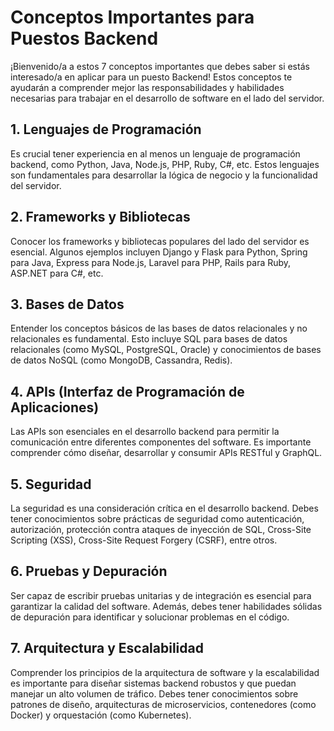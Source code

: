 # Conceptos Importantes para Puestos Backend

¡Bienvenido/a a estos 7 conceptos importantes que debes saber si estás interesado/a en aplicar para un puesto Backend! Estos conceptos te ayudarán a comprender mejor las responsabilidades y habilidades necesarias para trabajar en el desarrollo de software en el lado del servidor.

## 1. Lenguajes de Programación

Es crucial tener experiencia en al menos un lenguaje de programación backend, como Python, Java, Node.js, PHP, Ruby, C#, etc. Estos lenguajes son fundamentales para desarrollar la lógica de negocio y la funcionalidad del servidor.

## 2. Frameworks y Bibliotecas

Conocer los frameworks y bibliotecas populares del lado del servidor es esencial. Algunos ejemplos incluyen Django y Flask para Python, Spring para Java, Express para Node.js, Laravel para PHP, Rails para Ruby, ASP.NET para C#, etc.

## 3. Bases de Datos

Entender los conceptos básicos de las bases de datos relacionales y no relacionales es fundamental. Esto incluye SQL para bases de datos relacionales (como MySQL, PostgreSQL, Oracle) y conocimientos de bases de datos NoSQL (como MongoDB, Cassandra, Redis).

## 4. APIs (Interfaz de Programación de Aplicaciones)

Las APIs son esenciales en el desarrollo backend para permitir la comunicación entre diferentes componentes del software. Es importante comprender cómo diseñar, desarrollar y consumir APIs RESTful y GraphQL.

## 5. Seguridad

La seguridad es una consideración crítica en el desarrollo backend. Debes tener conocimientos sobre prácticas de seguridad como autenticación, autorización, protección contra ataques de inyección de SQL, Cross-Site Scripting (XSS), Cross-Site Request Forgery (CSRF), entre otros.

## 6. Pruebas y Depuración

Ser capaz de escribir pruebas unitarias y de integración es esencial para garantizar la calidad del software. Además, debes tener habilidades sólidas de depuración para identificar y solucionar problemas en el código.

## 7. Arquitectura y Escalabilidad

Comprender los principios de la arquitectura de software y la escalabilidad es importante para diseñar sistemas backend robustos y que puedan manejar un alto volumen de tráfico. Debes tener conocimientos sobre patrones de diseño, arquitecturas de microservicios, contenedores (como Docker) y orquestación (como Kubernetes).
